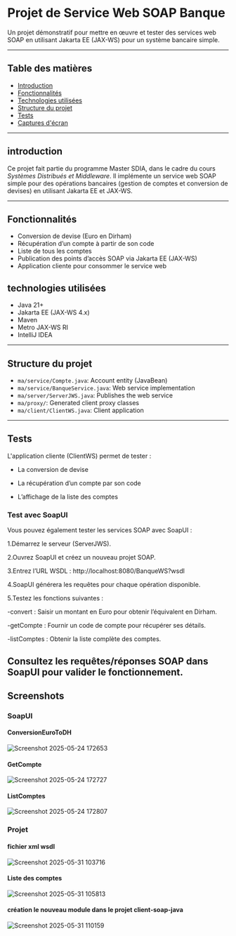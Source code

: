 # Projet de Service Web SOAP Banque

Un projet démonstratif pour mettre en œuvre et tester des services web SOAP en utilisant Jakarta EE (JAX-WS) pour un système bancaire simple.

---

## Table des matières

- [Introduction](#introduction)
- [Fonctionnalités](#fonctionnalites)
- [Technologies utilisées](#technologies-utilisees)
- [Structure du projet](#structure-du-projet)
- [Tests](#tests)
- [Captures d'écran](#captures-decran)

---

## introduction

Ce projet fait partie du programme Master SDIA, dans le cadre du cours *Systèmes Distribués et Middleware*. Il implémente un service web SOAP simple pour des opérations bancaires (gestion de comptes et conversion de devises) en utilisant Jakarta EE et JAX-WS.

---

## Fonctionnalités

- Conversion de devise (Euro en Dirham)
- Récupération d’un compte à partir de son code
- Liste de tous les comptes
- Publication des points d’accès SOAP via Jakarta EE (JAX-WS)
- Application cliente pour consommer le service web





## technologies utilisées

- Java 21+
- Jakarta EE (JAX-WS 4.x)
- Maven
- Metro JAX-WS RI
- IntelliJ IDEA

---

## Structure du projet

- `ma/service/Compte.java`: Account entity (JavaBean)
- `ma/service/BanqueService.java`: Web service implementation
- `ma/server/ServerJWS.java`: Publishes the web service
- `ma/proxy/`: Generated client proxy classes
- `ma/client/ClientWS.java`: Client application

---


## Tests
L'application cliente (ClientWS) permet de tester :

- La conversion de devise

- La récupération d’un compte par son code

- L’affichage de la liste des comptes

### Test avec SoapUI
Vous pouvez également tester les services SOAP avec SoapUI :

1.Démarrez le serveur (ServerJWS).

2.Ouvrez SoapUI et créez un nouveau projet SOAP.

3.Entrez l’URL WSDL :
http://localhost:8080/BanqueWS?wsdl

4.SoapUI générera les requêtes pour chaque opération disponible.

5.Testez les fonctions suivantes :

-convert : Saisir un montant en Euro pour obtenir l’équivalent en Dirham.

-getCompte : Fournir un code de compte pour récupérer ses détails.

-listComptes : Obtenir la liste complète des comptes.

Consultez les requêtes/réponses SOAP dans SoapUI pour valider le fonctionnement.
---
## Screenshots
### SoapUI
#### ConversionEuroToDH
![Screenshot 2025-05-24 172653](https://github.com/user-attachments/assets/75b709bd-d39a-4c5d-a07b-19fc08fa59d5)
#### GetCompte
![Screenshot 2025-05-24 172727](https://github.com/user-attachments/assets/90c8cfda-afa4-41ec-a785-55eb7fc477bd)
#### ListComptes
![Screenshot 2025-05-24 172807](https://github.com/user-attachments/assets/44afcb18-6f19-495b-957c-1f8495fbb2fd)
### Projet 
#### fichier xml wsdl
![Screenshot 2025-05-31 103716](https://github.com/user-attachments/assets/e68bc420-7fac-4a94-9f68-74e42c55a361)
#### Liste des comptes  
![Screenshot 2025-05-31 105813](https://github.com/user-attachments/assets/ab0b4918-c1f5-4fe7-976e-369cc1270066)
#### création le nouveau module dans le projet client-soap-java
![Screenshot 2025-05-31 110159](https://github.com/user-attachments/assets/dd3c1a9d-5d6d-4794-b756-a17b16cdfac3)





